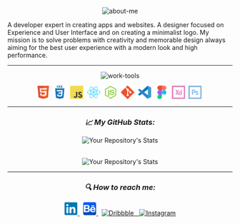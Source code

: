 <div id="header" width="auto" heigth="auto" align="center">
    
![about-me](https://user-images.githubusercontent.com/107329000/198709713-57f40e46-f37e-4b84-80e7-9cfa99468bf1.png)
    
</div>

A developer expert in creating apps and websites. A designer focused on Experience and User Interface and on creating a minimalist logo. My mission is to solve problems with creativity and memorable design always aiming for the best user experience with a modern look and high performance.

---

<div id="header" width="auto" heigth="auto" align="center">
    
![work-tools](https://user-images.githubusercontent.com/107329000/198709770-297c6b7e-edfb-4f9c-8b4d-7eae48d4a148.png)
    
</div>

<div id="frontend-tools" align="center">
    <img src="https://github.com/devicons/devicon/blob/master/icons/html5/html5-original.svg" title="HTML5" alt="HTML" width="30" height="30"/>&nbsp;
    <img src="https://github.com/devicons/devicon/blob/master/icons/css3/css3-plain-wordmark.svg"  title="CSS3" alt="CSS" width="30" height="30"/>&nbsp;
    <img src="https://github.com/devicons/devicon/blob/master/icons/javascript/javascript-original.svg" title="JavaScript" alt="JavaScript" width="30" height="30"/>&nbsp;
    <img src="https://github.com/devicons/devicon/blob/master/icons/react/react-original.svg" title="ReactJS" alt="React" width="30" height="30"/>&nbsp;
    <img src="https://github.com/devicons/devicon/blob/master/icons/nodejs/nodejs-original.svg" title="NodeJS" alt="Node" width="30" height="30"/>&nbsp;
    <img src="https://github.com/devicons/devicon/blob/master/icons/git/git-original.svg" title="Git" alt="Git" width="30" height="30"/>&nbsp;
    <img src="https://github.com/devicons/devicon/blob/master/icons/vscode/vscode-original.svg" title="VSCode" alt="VS code" width="30" height="30"/>&nbsp;
    <img src="https://github.com/devicons/devicon/blob/master/icons/figma/figma-original.svg" title="Figma" alt="Figma" width="30" height="30"/>&nbsp;
    <img src="https://github.com/devicons/devicon/blob/master/icons/xd/xd-line.svg" title="AdobeXD" alt="Adobe XD" width="30" height="30"/>&nbsp;
    <img src="https://github.com/devicons/devicon/blob/master/icons/photoshop/photoshop-line.svg" title="AdobePS" alt="Photoshop" width="30" height="30"/>&nbsp;
</div>

---

### <P align="center"><i> :chart_with_upwards_trend: My GitHub Stats:</i></p>

<div id="github-stats" align="center">

![Your Repository's Stats](https://github-readme-stats.vercel.app/api?username=herbertgaribaldi&show_icons=true&theme=tokyonight)
<br><br>

![Your Repository's Stats](https://github-readme-stats.vercel.app/api/top-langs/?username=herbertgaribaldi&theme=tokyonight)

</div>

---

### <P align="center"><i> :mag: How to reach me:</i></p>

<div id="badges" align="center">
  <a href="https://www.linkedin.com/in/herbertgaribaldi/L" target="_blank">
    <img src="https://github.com/devicons/devicon/blob/master/icons/linkedin/linkedin-original.svg" alt="LinkedIn" width="30" height="30"/>
  </a>&nbsp;
  <a href="https://www.behance.net/herbertgaribaldi" target="_blank">
    <img src="https://github.com/devicons/devicon/blob/master/icons/behance/behance-original.svg" alt="behance" width="30" height="30"/>
  <a>&nbsp;
  <a href="https://dribbble.com/herbertgaribaldi/about" target="_blank">
    <img src="https://cdn.freebiesupply.com/logos/large/2x/dribbble-icon-1-logo-png-transparent.png" alt="Dribbble" width="30" height="30"/>
  </a>
  <a href="https://instagram.com/herbertgaribaldi" target="_blank">&nbsp;
    <img src="https://www.fiveacrefarms.com/wp-content/uploads/2019/04/instagram.png" alt="Instagram" width="30" height="30"/>
  </a>
</div>
